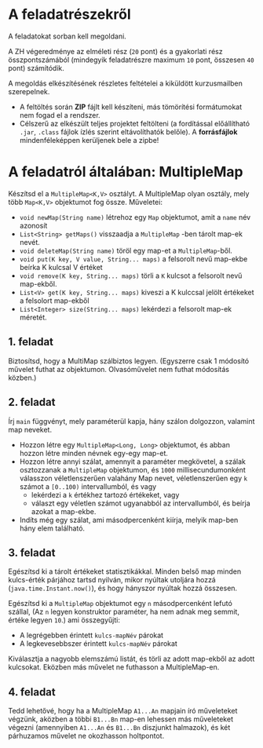 # A feladatrészekről

A feladatokat sorban kell megoldani.

A ZH végeredménye az elméleti rész (`20` pont) és a gyakorlati rész összpontszámából (mindegyik feladatrészre maximum `10` pont, összesen `40` pont) számítódik.

A megoldás elkészítésének részletes feltételei a kiküldött kurzusmailben szerepelnek.

- A feltöltés során **ZIP** fájlt kell készíteni, más tömörítési formátumokat nem fogad el a rendszer.
- Célszerű az elkészült teljes projektet feltölteni (a fordítással előállítható `.jar`, `.class` fájlok ízlés szerint eltávolíthatók belőle). A **forrásfájlok** mindenféleképpen kerüljenek bele a zipbe!

# A feladatról általában: MultipleMap

Készítsd el a `MultipleMap<K,V>` osztályt. A MultipleMap olyan osztály, mely több `Map<K,V>` objektumot fog össze. Műveletei:

* `void newMap(String name)` létrehoz egy  `Map` objektumot, amit a `name` név azonosít
* `List<String> getMaps()` visszaadja a `MultipleMap` -ben tárolt map-ek nevét.
* `void deleteMap(String name)` töröl egy map-et a `MultipleMap`-ből.
* `void put(K key, V value, String... maps)` a felsorolt nevű map-ekbe beírka K kulcsal V értéket
* `void remove(K key, String... maps)` törli a `K` kulcsot a felsorolt nevű map-ekből.
* `List<V> get(K key, String... maps)` kiveszi a K kulccsal jelölt értékeket a felsolort map-ekből
* `List<Integer> size(String... maps)` lekérdezi a felsorolt map-ek méretét.

## 1. feladat

Biztosítsd, hogy a MultiMap szálbiztos legyen. (Egyszerre csak 1 módosító művelet futhat az objektumon. Olvasóművelet nem futhat módosítás közben.)

## 2. feladat

Írj `main` függvényt, mely paraméterül kapja, hány szálon dolgozzon,  valamint map neveket.

* Hozzon létre egy `MultipleMap<Long, Long>` objektumot, és abban hozzon létre minden névnek egy-egy map-et.
* Hozzon létre annyi szálat, amennyit a paraméter megkövetel, a szálak osztozzanak a `MultipleMap` objektumon, és `1000` millisecundumonként válasszon véletlenszerűen valahány Map nevet, véletlenszerűen egy `k` számot a `[0..100)` intervallumból, és vagy 
    * lekérdezi a `k` értékhez tartozó értékeket, vagy 
    * választ egy véletlen számot ugyanabból az intervallumból, és beírja azokat a map-ekbe. 
* Indíts még egy szálat, ami másodpercenként kiírja, melyik map-ben hány elem található.

## 3. feladat

Egészítsd ki a tárolt értékeket statisztikákkal. Minden belső map minden kulcs-érték párjához tartsd nyilván, mikor nyúltak utoljára hozzá (`java.time.Instant.now()`), és hogy hányszor nyúltak hozzá összesen.

Egészítsd ki a `MultipleMap` objektumot egy `n` másodpercenként lefutó szállal, (Az `n` legyen konstruktor paraméter, ha nem adnak meg semmit, értéke legyen `10`.) ami összegyűjti:

* A legrégebben érintett `kulcs-mapNév` párokat
* A legkevesebbszer érintett `kulcs-mapNév` párokat

Kiválasztja a nagyobb elemszámú listát, és törli az adott map-ekből az adott kulcsokat. Eközben más művelet ne futhasson a MultipleMap-en.

## 4. feladat

Tedd lehetővé, hogy ha a MultipleMap `A1...An` mapjain író műveleteket végzünk, aközben a többi `B1...Bn` map-en lehessen más műveleteket végezni (amennyiben `A1...An` és `B1...Bn` diszjunkt halmazok), és két párhuzamos művelet ne okozhasson holtpontot.
